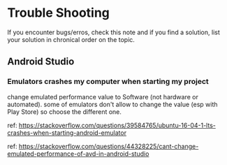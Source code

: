 # Trouble Shooting 

If you encounter bugs/erros, check this note and if you find a solution, list your solution in chronical order on the topic.


## Android Studio

### Emulators crashes my computer when starting my project

change emulated performance value to Software (not hardware or automated). some of emulators don't allow to change the value (esp with Play Store) so choose the different one.

ref: https://stackoverflow.com/questions/39584765/ubuntu-16-04-1-lts-crashes-when-starting-android-emulator

ref: https://stackoverflow.com/questions/44328225/cant-change-emulated-performance-of-avd-in-android-studio
